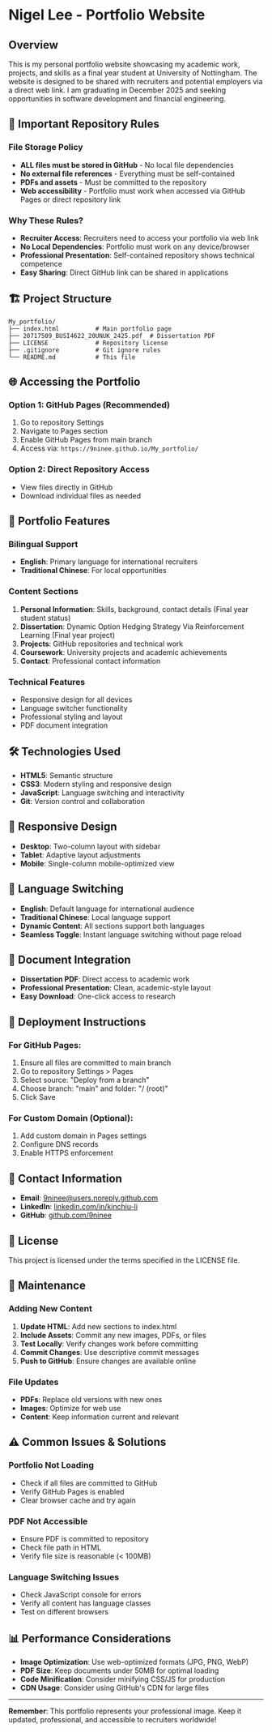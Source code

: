 # Nigel Lee - Portfolio Website

## Overview
This is my personal portfolio website showcasing my academic work, projects, and skills as a final year student at University of Nottingham. The website is designed to be shared with recruiters and potential employers via a direct web link. I am graduating in December 2025 and seeking opportunities in software development and financial engineering.

## 🚨 Important Repository Rules

### File Storage Policy
- **ALL files must be stored in GitHub** - No local file dependencies
- **No external file references** - Everything must be self-contained
- **PDFs and assets** - Must be committed to the repository
- **Web accessibility** - Portfolio must work when accessed via GitHub Pages or direct repository link

### Why These Rules?
- **Recruiter Access**: Recruiters need to access your portfolio via web link
- **No Local Dependencies**: Portfolio must work on any device/browser
- **Professional Presentation**: Self-contained repository shows technical competence
- **Easy Sharing**: Direct GitHub link can be shared in applications

## 🏗️ Project Structure
```
My_portfolio/
├── index.html          # Main portfolio page
├── 20717509_BUSI4622_20UNUK_2425.pdf  # Dissertation PDF
├── LICENSE             # Repository license
├── .gitignore          # Git ignore rules
└── README.md           # This file
```

## 🌐 Accessing the Portfolio

### Option 1: GitHub Pages (Recommended)
1. Go to repository Settings
2. Navigate to Pages section
3. Enable GitHub Pages from main branch
4. Access via: `https://9ninee.github.io/My_portfolio/`

### Option 2: Direct Repository Access
- View files directly in GitHub
- Download individual files as needed

## 🎯 Portfolio Features

### Bilingual Support
- **English**: Primary language for international recruiters
- **Traditional Chinese**: For local opportunities

### Content Sections
1. **Personal Information**: Skills, background, contact details (Final year student status)
2. **Dissertation**: Dynamic Option Hedging Strategy Via Reinforcement Learning (Final year project)
3. **Projects**: GitHub repositories and technical work
4. **Coursework**: University projects and academic achievements
5. **Contact**: Professional contact information

### Technical Features
- Responsive design for all devices
- Language switcher functionality
- Professional styling and layout
- PDF document integration

## 🛠️ Technologies Used
- **HTML5**: Semantic structure
- **CSS3**: Modern styling and responsive design
- **JavaScript**: Language switching and interactivity
- **Git**: Version control and collaboration

## 📱 Responsive Design
- **Desktop**: Two-column layout with sidebar
- **Tablet**: Adaptive layout adjustments
- **Mobile**: Single-column mobile-optimized view

## 🔄 Language Switching
- **English**: Default language for international audience
- **Traditional Chinese**: Local language support
- **Dynamic Content**: All sections support both languages
- **Seamless Toggle**: Instant language switching without page reload

## 📄 Document Integration
- **Dissertation PDF**: Direct access to academic work
- **Professional Presentation**: Clean, academic-style layout
- **Easy Download**: One-click access to research

## 🚀 Deployment Instructions

### For GitHub Pages:
1. Ensure all files are committed to main branch
2. Go to repository Settings > Pages
3. Select source: "Deploy from a branch"
4. Choose branch: "main" and folder: "/ (root)"
5. Click Save

### For Custom Domain (Optional):
1. Add custom domain in Pages settings
2. Configure DNS records
3. Enable HTTPS enforcement

## 📧 Contact Information
- **Email**: 9ninee@users.noreply.github.com
- **LinkedIn**: [linkedin.com/in/kinchiu-li](https://www.linkedin.com/in/kinchiu-li/)
- **GitHub**: [github.com/9ninee](https://github.com/9ninee)

## 📜 License
This project is licensed under the terms specified in the LICENSE file.

## 🔧 Maintenance

### Adding New Content
1. **Update HTML**: Add new sections to index.html
2. **Include Assets**: Commit any new images, PDFs, or files
3. **Test Locally**: Verify changes work before committing
4. **Commit Changes**: Use descriptive commit messages
5. **Push to GitHub**: Ensure changes are available online

### File Updates
- **PDFs**: Replace old versions with new ones
- **Images**: Optimize for web use
- **Content**: Keep information current and relevant

## ⚠️ Common Issues & Solutions

### Portfolio Not Loading
- Check if all files are committed to GitHub
- Verify GitHub Pages is enabled
- Clear browser cache and try again

### PDF Not Accessible
- Ensure PDF is committed to repository
- Check file path in HTML
- Verify file size is reasonable (< 100MB)

### Language Switching Issues
- Check JavaScript console for errors
- Verify all content has language classes
- Test on different browsers

## 📊 Performance Considerations
- **Image Optimization**: Use web-optimized formats (JPG, PNG, WebP)
- **PDF Size**: Keep documents under 50MB for optimal loading
- **Code Minification**: Consider minifying CSS/JS for production
- **CDN Usage**: Consider using GitHub's CDN for large files

---

**Remember**: This portfolio represents your professional image. Keep it updated, professional, and accessible to recruiters worldwide!

